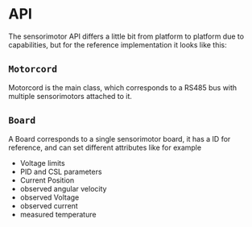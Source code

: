 # API
The sensorimotor API differs a little bit from platform to platform due to capabilities, but for the reference implementation it looks like this:

## `Motorcord`
Motorcord is the main class, which corresponds to a RS485 bus with multiple sensorimotors attached to it.

## `Board`
A Board corresponds to a single sensorimotor board, it has a ID for reference, and can set different attributes like for example

* Voltage limits
* PID and CSL parameters
* Current Position
* observed angular velocity
* observed Voltage
* observed current 
* measured temperature
